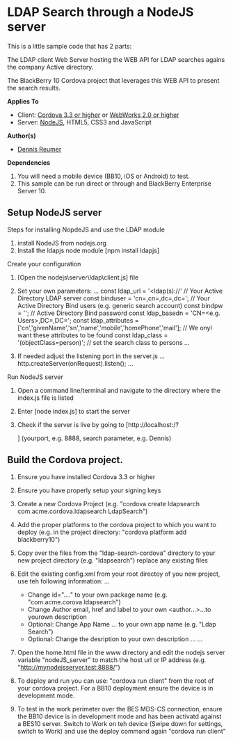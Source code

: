 LDAP Search through a NodeJS server
===================================

This is a little sample code that has 2 parts:

The LDAP client Web Server hosting the WEB API for LDAP searches agains the company Active directory.

The BlackBerry 10 Cordova project that leverages this WEB API to present the search results.

**Applies To**

* Client: [Cordova 3.3 or higher](http://cordova.apache.org/) or [WebWorks 2.0 or higher](http://developer.blackberry.com/html5/)
* Server: [NodeJS](http://nodejes.org), HTML5, CSS3 and JavaScript

**Author(s)**

* [Dennis Reumer](http://www.twitter.com/reumerd)

**Dependencies**

1. You will need a mobile device (BB10, iOS or Android) to test.
2. This sample can be run direct or through and BlackBerry Enterprise Server 10.

## Setup NodeJS server

Steps for installing NopdeJS and use the LDAP module

1. install NodeJS from nodejs.org
2. Install the ldapjs node module [npm install ldapjs]


Create your configuration

1. [Open the nodejs\server\ldap\client.js] file

2. Set your own parameters:
    ...
    const ldap_url = '<ldap(s)://<your server address>' // Your Active Directory LDAP server
    const binduser = 'cn=<user cd name>,cn=<from sub>,dc=<your domain>,dc=<your domain extension>'; // Your Active Directory Bind users (e.g. generic search account)
    const bindpw = '<bind password>'; // Active Directory Bind password 
    const ldap_basedn = 'CN=<e.g. Users>,DC=<your domain>,DC=<your domain extension>';
    const ldap_attributes = ['cn','givenName','sn','name','mobile','homePhone','mail']; // We onyl want these attributes to be found
    const ldap_class = '(objectClass=person)'; // set the search class to persons
    ...

3. If needed adjust the listening port in the server.js
    ...
    http.createServer(onRequest).listen(<yourport>); 
    ...

Run NodeJS server

1. Open a command line/terminal and navigate to the directory where the index.js file is listed

2. Enter [node index.js] to start the server

3. Check if the server is live by going to [http://localhost:<yourport>/?<search parameter>] (yourport, e.g. 8888, search parameter, e.g. Dennis)


## Build the Cordova project.

1. Ensure you have installed Cordova 3.3 or higher

2. Ensure you have properly setup your signing keys

3. Create a new Cordova Project (e.g. "cordova create ldapsearch com.acme.cordova.ldapsearch LdapSearch")

4. Add the proper platforms to the cordova project to which you want to deploy (e.g. in the project directory: "cordova platform add blackberry10")

5. Copy over the files from the "ldap-search-cordova" directory to your new project directory (e.g. "ldapsearch") replace any existing files

6. Edit the existing config.xml from your root directoy of you new project, use teh following information:
        ...
	* Change id="...." to your own package name (e.g. "com.acme.corova.ldapsearch")
	* Change Author email, href and label to your own <author...>...</author>to yourown description
	* Optional: Change App Name <name>...</name> to your own app name (e.g. "Ldap Search")
	* Optional: Change the desription to your own description <description>...</description>
        ...


7. Open the home.html file in the www directory and edit the nodejs server variable "nodeJS_server" to match the host url or IP address (e.g. "http://mynodejsserver.test:8888/")

8. To deploy and run you can use: "cordova run client" from the root of your cordova project. For a BB10 deployment ensure the device is in development mode.

9. To test in the work perimeter over the BES MDS-CS connection, ensure the BB10 device is in development mode and has been activatd against a BES10 server. Switch to Work on teh device (Swipe down for settings, switch to Work) and use the deploy command again "cordova run client"




